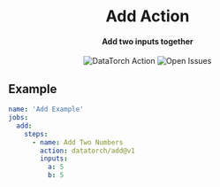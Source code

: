 <h1 align="center">
  Add Action
</h1>

<h4 align="center">Add two inputs together</h4>

<p align="center">
  <img alt="DataTorch Action" src="https://img.shields.io/static/v1?label=DataTorch%20Action&message=datatorch/add@v1&color=blueviolet">
  <img alt="Open Issues" src="https://img.shields.io/github/issues/datatorch-actions/add">
</p>

## Example

```yaml
name: 'Add Example'
jobs:
  add:
    steps:
      - name: Add Two Numbers
        action: datatorch/add@v1
        inputs:
          a: 5
          b: 5
```
